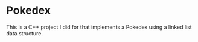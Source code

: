 # Pokedex
This is a C++ project I did for that implements a Pokedex using a linked list data structure.
